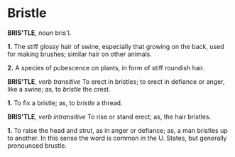 # Bristle

**BRIS'TLE**, _noun_ bris'l.

**1.** The stiff glossy hair of swine, especially that growing on the back, used for making brushes; similar hair on other animals.

**2.** A species of pubescence on plants, in form of stiff roundish hair.

**BRIS'TLE**, _verb transitive_ To erect in bristles; to erect in defiance or anger, like a swine; as, to _bristle_ the crest.

**1.** To fix a bristle; as, to _bristle_ a thread.

**BRIS'TLE**, _verb intransitive_ To rise or stand erect; as, the hair bristles.

**1.** To raise the head and strut, as in anger or defiance; as, a man bristles up to another. In this sense the word is common in the U. States, but generally pronounced brustle.